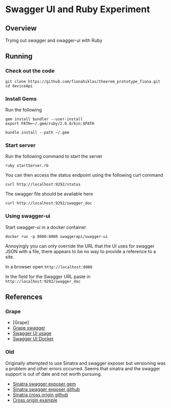 # Swagger UI and Ruby Experiment

## Overview

Trying out swagger and swagger-ui with Ruby

## Running

### Check out the code

```
git clone https://github.com/fionahiklas/theorem_prototype_fiona.git
cd deviceApi
```

### Install Gems

Run the following

```
gem install bundler --user-install
export PATH=~/.gem/ruby/2.6.0/bin:$PATH

bundle install --path ~/.gem
```

### Start server

Run the following command to start the server

```
ruby startServer.rb
```

You can then access the status endpoint using the following curl command

```
curl http://localhost:9292/status
```

The swagger file should be available here 

```
curl http://localhost:9292/swagger_doc
```

### Using swagger-ui

Start swagger-ui in a docker container

```
docker run -p 8080:8080 swaggerapi/swagger-ui
```

Annoyingly you can only override the URL that the UI uses for swagger JSON with 
a file, there appears to be no way to provide a reference to a site.

In a browser open `http://localhost:8080`

In the field for the Swagger URL paste in `http://localhost:9292/swagger_doc`


## References

### Grape

* [Grape]
* [Grape swagger](https://github.com/ruby-grape/grape-swagger)
* [Swagger UI usage](https://github.com/swagger-api/swagger-ui/blob/master/docs/usage/installation.md)
* [Swagger UI Docker](https://github.com/swagger-api/swagger-ui/blob/master/docs/usage/configuration.md#docker)


### Old

Originally attempted to use Sinatra and swagger exposer but versioning was a problem and 
other errors occurred.  Seems that sinatra and the swagger support is out of date and 
not worth pursuing.

* [Sinatra swagger exposer gem](https://rubygems.org/gems/sinatra-swagger-exposer)
* [Sinatra swagger exposer github](https://github.com/archiloque/sinatra-swagger-exposer)
* [Sinatra cross origin github](https://github.com/britg/sinatra-cross_origin)
* [Cross origin example](https://github.com/archiloque/sinatra-swagger-exposer/tree/master/example)




